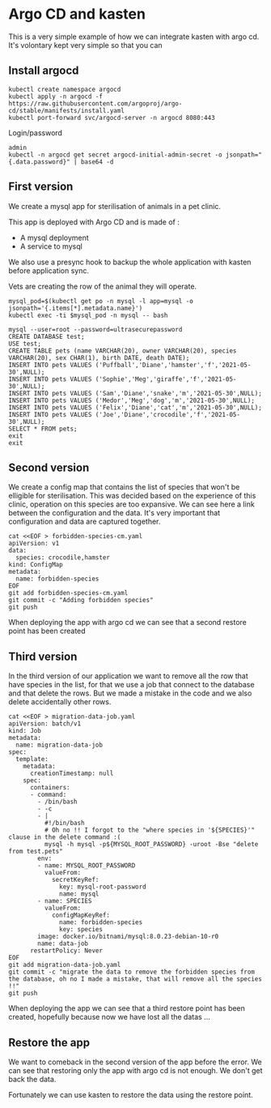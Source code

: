 # Argo CD and kasten 

This is a very simple example of how we can integrate kasten with argo cd. It's volontary kept very simple so that you can 

## Install argocd

```
kubectl create namespace argocd
kubectl apply -n argocd -f https://raw.githubusercontent.com/argoproj/argo-cd/stable/manifests/install.yaml
kubectl port-forward svc/argocd-server -n argocd 8080:443
```

Login/password
```
admin 
kubectl -n argocd get secret argocd-initial-admin-secret -o jsonpath="{.data.password}" | base64 -d
```

## First version 

We create a mysql app for sterilisation of animals in a pet clinic. 

This app is deployed with Argo CD and is made of : 
*  A mysql deployment 
*  A service to mysql 

We also use a presync hook to backup the whole application with kasten before application sync. 

Vets are creating the row of the animal they will operate. 

```
mysql_pod=$(kubectl get po -n mysql -l app=mysql -o jsonpath='{.items[*].metadata.name}')
kubectl exec -ti $mysql_pod -n mysql -- bash

mysql --user=root --password=ultrasecurepassword
CREATE DATABASE test;
USE test;
CREATE TABLE pets (name VARCHAR(20), owner VARCHAR(20), species VARCHAR(20), sex CHAR(1), birth DATE, death DATE);
INSERT INTO pets VALUES ('Puffball','Diane','hamster','f','2021-05-30',NULL);
INSERT INTO pets VALUES ('Sophie','Meg','giraffe','f','2021-05-30',NULL);
INSERT INTO pets VALUES ('Sam','Diane','snake','m','2021-05-30',NULL);
INSERT INTO pets VALUES ('Medor','Meg','dog','m','2021-05-30',NULL);
INSERT INTO pets VALUES ('Felix','Diane','cat','m','2021-05-30',NULL);
INSERT INTO pets VALUES ('Joe','Diane','crocodile','f','2021-05-30',NULL);
SELECT * FROM pets;
exit
exit
```

## Second version 

We create a config map that contains the list of species that won't be elligible for sterilisation. This was decided based on the experience of this clinic, operation on this species are too expansive. We can see here a link between the configuration and the data. It's very important that configuration and data are captured together.

```
cat <<EOF > forbidden-species-cm.yaml 
apiVersion: v1
data:
  species: crocodile,hamster
kind: ConfigMap
metadata:
  name: forbidden-species
EOF 
git add forbidden-species-cm.yaml
git commit -c "Adding forbidden species" 
git push
```

When deploying the app with argo cd we can see that a second restore point has been created

## Third version 

In the third version of our application we want to remove all the row that have species in the list, for that we use a job that connect to the database and that delete the rows. But we made a mistake in the code and we also delete accidentally other rows. 

```
cat <<EOF > migration-data-job.yaml 
apiVersion: batch/v1
kind: Job
metadata:
  name: migration-data-job
spec:
  template:
    metadata:
      creationTimestamp: null
    spec:
      containers:
      - command: 
        - /bin/bash
        - -c
        - |
          #!/bin/bash
          # Oh no !! I forgot to the "where species in '${SPECIES}'" clause in the delete command :(
          mysql -h mysql -p${MYSQL_ROOT_PASSWORD} -uroot -Bse "delete from test.pets" 
        env:
        - name: MYSQL_ROOT_PASSWORD
          valueFrom:
            secretKeyRef:
              key: mysql-root-password
              name: mysql        
        - name: SPECIES
          valueFrom:
            configMapKeyRef:
              name: forbidden-species
              key: species      
        image: docker.io/bitnami/mysql:8.0.23-debian-10-r0
        name: data-job
      restartPolicy: Never
EOF 
git add migration-data-job.yaml
git commit -c "migrate the data to remove the forbidden species from the database, oh no I made a mistake, that will remove all the species !!" 
git push
```

When deploying the app we can see that a third restore point has been created, hopefully because now we have lost all the datas ... 

## Restore the app

We want to comeback in the second version of the app before the error. We can see that restoring only the app with argo cd is not enough. We don't get back the data. 

Fortunately we can use kasten to restore the data using the restore point.

